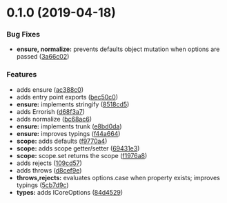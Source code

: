 # 0.1.0 (2019-04-18)


### Bug Fixes

* **ensure, normalize:** prevents defaults object mutation when options are passed ([3a66c02](https://github.com/rafamel/errorish/commit/3a66c02))


### Features

* adds ensure ([ac388c0](https://github.com/rafamel/errorish/commit/ac388c0))
* adds entry point exports ([bec50c0](https://github.com/rafamel/errorish/commit/bec50c0))
* **ensure:** implements stringify ([8518cd5](https://github.com/rafamel/errorish/commit/8518cd5))
* adds Errorish ([d68f3a7](https://github.com/rafamel/errorish/commit/d68f3a7))
* adds normalize ([bc68ac6](https://github.com/rafamel/errorish/commit/bc68ac6))
* **ensure:** implements trunk ([e8bd0da](https://github.com/rafamel/errorish/commit/e8bd0da))
* **ensure:** improves typings ([f44a664](https://github.com/rafamel/errorish/commit/f44a664))
* **scope:** adds defaults ([f9770a4](https://github.com/rafamel/errorish/commit/f9770a4))
* **scope:** adds scope getter/setter ([69431e3](https://github.com/rafamel/errorish/commit/69431e3))
* **scope:** scope.set returns the scope ([f1976a8](https://github.com/rafamel/errorish/commit/f1976a8))
* adds rejects ([109cd57](https://github.com/rafamel/errorish/commit/109cd57))
* adds throws ([d8cef9e](https://github.com/rafamel/errorish/commit/d8cef9e))
* **throws,rejects:** evaluates options.case when property exists; improves typings ([5cb7d9c](https://github.com/rafamel/errorish/commit/5cb7d9c))
* **types:** adds ICoreOptions ([84d4529](https://github.com/rafamel/errorish/commit/84d4529))



